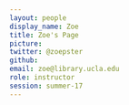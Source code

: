 ```yaml
---
layout: people
display_name: Zoe
title: Zoe's Page
picture: 
twitter: @zoepster
github: 
email: zoe@library.ucla.edu
role: instructor
session: summer-17
---
```

